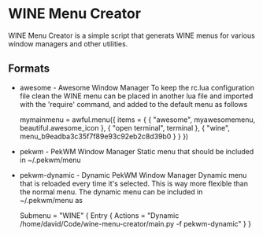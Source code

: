 WINE Menu Creator
=========

WINE Menu Creator is a simple script that generats WINE menus for various
window managers and other utilities.

Formats
------------
* awesome - Awesome Window Manager
To keep the rc.lua configuration file clean the WINE menu can be placed in
another lua file and imported with the 'require' command, and added to the
default menu as follows

    mymainmenu = awful.menu({ items = { { "awesome", myawesomemenu, beautiful.awesome_icon },
                                    { "open terminal", terminal },
                                    { "wine", menu_b9eadba3c35f7f89e93c92eb2c8d39b0 }
                                  }
                        })

* pekwm - PekWM Window Manager
Static menu that should be included in ~/.pekwm/menu

* pekwm-dynamic - Dynamic PekWM Window Manager
Dynamic menu that is reloaded every time it's selected.
This is way more flexible than the normal menu.
The dynamic menu can be included in ~/.pekwm/menu as

    Submenu = "WINE" {
        Entry { Actions = "Dynamic /home/david/Code/wine-menu-creator/main.py -f pekwm-dynamic" }
    }
